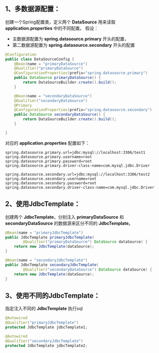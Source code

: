 ## 1、多数据源配置：
创建一个Spring配置类，定义两个 **DataSource** 用来读取 **application.properties** 中的不同配置。
假设：
* 主数据源配置为 **spring.datasource.primary** 开头的配置，
* 第二数据源配置为 **spring.datasource.secondary** 开头的配置
```java
@Configuration
public class DataSourceConfig {
    @Bean(name = "primaryDataSource")
    @Qualifier("primaryDataSource")
    @ConfigurationProperties(prefix="spring.datasource.primary")
    public DataSource primaryDataSource() {
        return DataSourceBuilder.create().build();
    }

    @Bean(name = "secondaryDataSource")
    @Qualifier("secondaryDataSource")
    @Primary
    @ConfigurationProperties(prefix="spring.datasource.secondary")
    public DataSource secondaryDataSource() {
        return DataSourceBuilder.create().build();
    }

}
```

对应的 **application.properties** 配置如下：
```properties
spring.datasource.primary.url=jdbc:mysql://localhost:3306/test1
spring.datasource.primary.username=root
spring.datasource.primary.password=root
spring.datasource.primary.driver-class-name=com.mysql.jdbc.Driver

spring.datasource.secondary.url=jdbc:mysql://localhost:3306/test2
spring.datasource.secondary.username=root
spring.datasource.secondary.password=root
spring.datasource.secondary.driver-class-name=com.mysql.jdbc.Driver
```

## 2、使用JdbcTemplate：
创建两个 **JdbcTemplate**，分别注入 **primaryDataSource** 和 **secondaryDataSource** 的数据源来区分不同的 **JdbcTemplate**。
```java
@Bean(name = "primaryJdbcTemplate")
public JdbcTemplate primaryJdbcTemplate(
        @Qualifier("primaryDataSource") DataSource dataSource) {
    return new JdbcTemplate(dataSource);
}

@Bean(name = "secondaryJdbcTemplate")
public JdbcTemplate secondaryJdbcTemplate(
        @Qualifier("secondaryDataSource") DataSource dataSource) {
    return new JdbcTemplate(dataSource);
}
```

## 3、使用不同的JdbcTemplate：
指定注入不同的 **JdbcTemplate** 执行sql
```java
@Autowired
@Qualifier("primaryJdbcTemplate")
protected JdbcTemplate jdbcTemplate1;

@Autowired
@Qualifier("secondaryJdbcTemplate")
protected JdbcTemplate jdbcTemplate2;
```